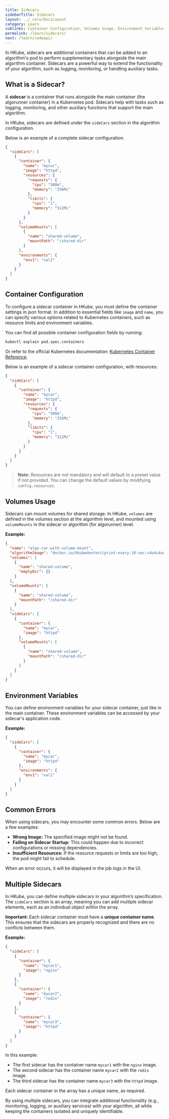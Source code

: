 ```yaml
---
title: Sidecars
sidebarTitle: Sidecars
layout: ../_core/DocsLayout
category: Learn
sublinks: Container Configuration, Volumes Usage, Environment Variables, Common Errors, Multiple Sidecars
permalink: /learn/sidecars/
next: /learn/codeapi/
---
```


In HKube, sidecars are additional containers that can be added to an algorithm's pod to perform supplementary tasks alongside the main algorithm container. Sidecars are a powerful way to extend the functionality of your algorithm, such as logging, monitoring, or handling auxiliary tasks.

## What is a Sidecar?

A **sidecar** is a container that runs alongside the main container (the algorunner container) in a Kubernetes pod. Sidecars help with tasks such as logging, monitoring, and other auxiliary functions that support the main algorithm.

In HKube, sidecars are defined under the `sideCars` section in the algorithm configuration.

Below is an example of a complete sidecar configuration:
```json
{
  "sideCars": [
    {
      "container": {
        "name": "mycar",
        "image": "httpd",
        "resources": {
          "requests": {
            "cpu": "500m",
            "memory": "256Mi"
          },
          "limits": {
            "cpu": "1",
            "memory": "512Mi"
          }
        }
      },
      "volumeMounts": [
        {
          "name": "shared-volume",
          "mountPath": "/shared-dir"
        }
      ],
      "environments": {
        "env1": "val1"
      }
    }
  ]
}
```

## Container Configuration

To configure a sidecar container in HKube, you must define the container settings in json format. In addition to essential fields like `image` and `name`, you can specify various options related to Kubernetes containers, such as resource limits and environment variables.

You can find all possible container configuration fields by running:
```bash
kubectl explain pod.spec.containers
```
Or refer to the official Kubernetes documentation: [Kubernetes Container Reference](https://kubernetes.io/docs/reference/kubernetes-api/workload-resources/pod-v1/#Container).

Below is an example of a sidecar container configuration, with resources:
```json
{
  "sideCars": [
    {
      "container": {
        "name": "mycar",
        "image": "httpd",
        "resources": {
          "requests": {
            "cpu": "500m",
            "memory": "256Mi"
          },
          "limits": {
            "cpu": "1",
            "memory": "512Mi"
          }
        }
      }
    }
  ]
}
```
> **Note:** Resources are not mandatory and will default to a preset value if not provided. You can change the default values by modifying `config.resources`.

## Volumes Usage
Sidecars can mount volumes for shared storage. In HKube, `volumes` are defined in the volumes section at the algorithm level, and mounted using `volumeMounts` in the sidecar or algorithm (for algorunner) level.

**Example:**
```json
{
  "name": "algo-car-with-volume-mount",
  "algorithmImage": "docker.io/hkubedevtest/print-every-10-sec:v4o4c4xne",
  "volumes": [
    {
      "name": "shared-volume",
      "emptyDir": {}
    }
  ],
  "volumeMounts": [
    {
      "name": "shared-volume",
      "mountPath": "/shared-dir"
    }
  ],
  "sideCars": [
    {
      "container": {
        "name": "mycar",
        "image": "httpd"
      },
      "volumeMounts": [
        {
          "name": "shared-volume",
          "mountPath": "/shared-dir"
        }
      ]
    }
  ]
}

```

## Environment Variables
You can define environment variables for your sidecar container, just like in the main container. These environment variables can be accessed by your sidecar's application code.

**Example:**
```json
{
  "sideCars": [
    {
      "container": {
        "name": "mycar",
        "image": "httpd"
      },
      "environments": {
        "env1": "val1"
      }
    }
  ]
}
```

## Common Errors
When using sidecars, you may encounter some common errors. Below are a few examples:

* **Wrong Image:** The specified image might not be found.
* **Failing on Sidecar Startup:** This could happen due to incorrect configurations or missing dependencies.
* **Insufficient Resources:** If the resource requests or limits are too high, the pod might fail to schedule.

When an error occurs, it will be displayed in the job logs in the UI.

## Multiple Sidecars
In HKube, you can define multiple sidecars in your algorithm’s specification. The `sideCars` section is an array, meaning you can add multiple sidecar elements, each as an individual object within the array.

**Important:** Each sidecar container must have a **unique container name**. This ensures that the sidecars are properly recognized and there are no conflicts between them.

**Example:**
```json
{
  "sideCars": [
    {
      "container": {
        "name": "mycar1",
        "image": "nginx"
      }
    },
    {
      "container": {
        "name": "mycar2",
        "image": "redis"
      }
    },
    {
      "container": {
        "name": "mycar3",
        "image": "httpd"
      }
    }
  ]
}
```
In this example:

* The first sidecar has the container name `mycar1` with the `nginx` image.
* The second sidecar has the container name `mycar2` with the `redis` image.
* The third sidecar has the container name `mycar3` with the `httpd` image.

Each sidecar container in the array has a unique name, as required.

By using multiple sidecars, you can integrate additional functionality (e.g., monitoring, logging, or auxiliary services) with your algorithm, all while keeping the containers isolated and uniquely identifiable.
